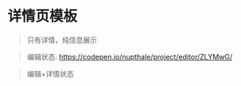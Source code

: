 # 详情页模板

> 只有详情，纯信息展示



> 编辑状态: https://codepen.io/nupthale/project/editor/ZLYMwG/



> 编辑+详情状态



